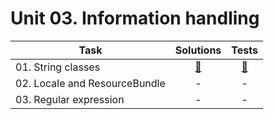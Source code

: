 # Unit 03. Information handling

| Task | Solutions | Tests |
|------|:---------:|:-----:|
| 01. String classes| [:link:](src/main/java/com/github/leo_scream/java_se_course/unit_03/task_01) | [:link:](src/test/groovy/com/github/leo_scream/java_se_course/unit_03/task_01) |
| 02. Locale and ResourceBundle | - | - |
| 03. Regular expression | - | - |
